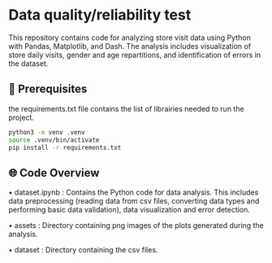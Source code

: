 # Data quality/reliability test

This repository contains code for analyzing store visit data using Python with Pandas, Matplotlib, and Dash. The analysis includes visualization of store daily visits, gender and age repartitions, and identification of errors in the dataset.

## 📝 Prerequisites

the requirements.txt file contains  the list of librairies needed to run the project.

```bash
python3 -m venv .venv
source .venv/bin/activate
pip install -r requirements.txt
```

## 🌐 Code Overview

• dataset.ipynb : Contains the Python code for data analysis. This includes data preprocessing (reading data from csv files, converting data types and performing basic data validation), data visualization and error detection.

• assets : Directory containing png images of the plots generated during the analysis.

• dataset : Directory containing the csv files.
